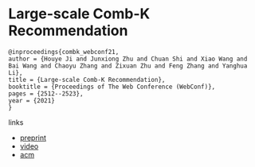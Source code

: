 # Large-scale Comb-K Recommendation

```
@inproceedings{combk_webconf21,
author = {Houye Ji and Junxiong Zhu and Chuan Shi and Xiao Wang and Bai Wang and Chaoyu Zhang and Zixuan Zhu and Feng Zhang and Yanghua Li},
title = {Large-scale Comb-K Recommendation},
booktitle = {Proceedings of The Web Conference (WebConf)},
pages = {2512--2523},
year = {2021}
}
```

links
- [preprint](http://shichuan.org/doc/106.pdf)
- [video](https://www.youtube.com/watch?v=_pSQVWZsyEQ)
- [acm](https://dl.acm.org/doi/10.1145/3442381.3449924)